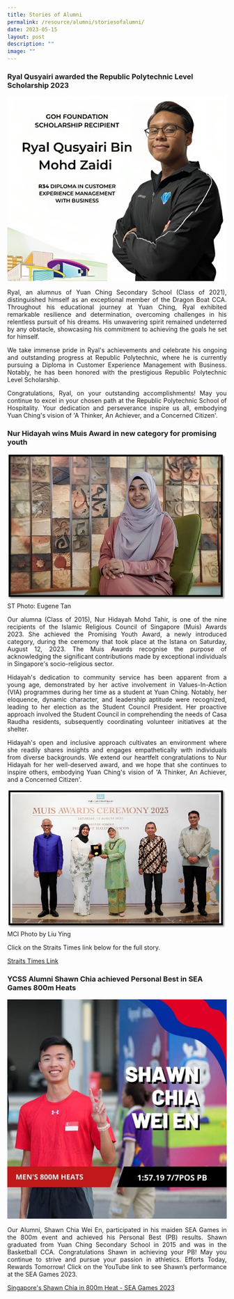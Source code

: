 ```yaml
---
title: Stories of Alumni
permalink: /resource/alumni/storiesofalumni/
date: 2023-05-15
layout: post
description: ""
image: ""
---
```

### Ryal Qusyairi awarded the Republic Polytechnic Level Scholarship 2023

![](/images/alumni_ryal%20high%20res.jpg)

<p style="text-align: justify;">Ryal, an alumnus of Yuan Ching Secondary School (Class of 2021), distinguished himself as an exceptional member of the Dragon Boat CCA. Throughout his educational journey at Yuan Ching, Ryal exhibited remarkable resilience and determination, overcoming challenges in his relentless pursuit of his dreams. His unwavering spirit remained undeterred by any obstacle, showcasing his commitment to achieving the goals he set for himself.</p>
<p style="text-align: justify;">We take immense pride in Ryal's achievements and celebrate his ongoing and outstanding progress at Republic Polytechnic, where he is currently pursuing a Diploma in Customer Experience Management with Business. Notably, he has been honored with the prestigious Republic Polytechnic Level Scholarship.</p>
<p style="text-align: justify;">Congratulations, Ryal, on your outstanding accomplishments! May you continue to excel in your chosen path at the Republic Polytechnic School of Hospitality. Your dedication and perseverance inspire us all, embodying Yuan Ching's vision of 'A Thinker, An Achiever, and a Concerned Citizen'.</p>




### Nur Hidayah wins Muis Award in new category for promising youth

![](/images/nur%20hidayah_high%20res.jpg)
ST Photo: Eugene Tan

<p style="text-align: justify;">Our alumna (Class of 2015), Nur Hidayah Mohd Tahir, is one of the nine recipients of the Islamic Religious Council of Singapore (Muis) Awards 2023. She achieved the Promising Youth Award, a newly introduced category, during the ceremony that took place at the Istana on Saturday, August 12, 2023. The Muis Awards recognise the purpose of acknowledging the significant contributions made by exceptional individuals in Singapore's socio-religious sector.</p>
<p style="text-align: justify;">Hidayah's dedication to community service has been apparent from a young age, demonstrated by her active involvement in Values-In-Action (VIA) programmes during her time as a student at Yuan Ching. Notably, her eloquence, dynamic character, and leadership aptitude were recognized, leading to her election as the Student Council President. Her proactive approach involved the Student Council in comprehending the needs of Casa Raudha residents, subsequently coordinating volunteer initiatives at the shelter.</p>
<p style="text-align: justify;">Hidayah's open and inclusive approach cultivates an environment where she readily shares insights and engages empathetically with individuals from diverse backgrounds. We extend our heartfelt congratulations to Nur Hidayah for her well-deserved award, and we hope that she continues to inspire others, embodying Yuan Ching's vision of 'A Thinker, An Achiever, and a Concerned Citizen'.</p>

![](/images/nur%20hidayah2_high%20res.jpg)
MCI Photo by Liu Ying

Click on the Straits Times link below for the full story. 

[Straits Times Link ](https://www.straitstimes.com/singapore/kindergarten-teacher-wins-muis-award-in-new-category-for-promising-youth )


### YCSS Alumni Shawn Chia achieved Personal Best in SEA Games 800m Heats

![](/images/alumni_shawn%20chia%20wei%20en.jpeg)

<p style="text-align: justify;">Our Alumni, Shawn Chia Wei En, participated in his maiden SEA Games in the 800m event and achieved his Personal Best (PB) results. Shawn graduated from Yuan Ching Secondary School in 2015 and was in the Basketball CCA. Congratulations Shawn in achieving your PB! May you continue to strive and pursue your passion in athletics. Efforts Today, Rewards Tomorrow! Click on the YouTube link to see Shawn’s performance at the SEA Games 2023.</p>

[Singapore's Shawn Chia in 800m Heat - SEA Games 2023](https://youtu.be/7kHQwmwVoSQ)